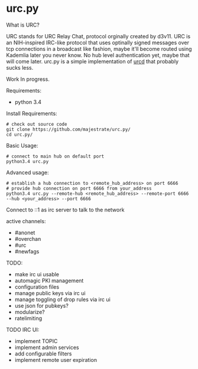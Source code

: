 urc.py
======


What is URC?

URC stands for URC Relay Chat, protocol orginally created by d3v11.
URC is an NIH-inspired IRC-like protocol that uses optinally signed messages over tcp
connections in a broadcast like fashion, maybe it'll become routed using Kademlia later you never know.
No hub level authentication yet, maybe that will come later.
urc.py is a simple implementation of [urcd](https://github.com/d3v11b0t/urcd) that probably sucks less.

Work In progress.

Requirements:

* python 3.4

Install Requirements:

    # check out source code
    git clone https://github.com/majestrate/urc.py/
    cd urc.py/

Basic Usage:

    # connect to main hub on default port
    python3.4 urc.py 

Advanced usage:

    # establish a hub connection to <remote_hub_address> on port 6666
    # provide hub connection on port 6666 from your_address
    python3.4 urc.py --remote-hub <remote_hub_address> --remote-port 6666 --hub <your_address> --port 6666



Connect to ::1 as irc server to talk to the network

active channels:

* #anonet
* #overchan
* #urc
* #newfags



TODO:

* make irc ui usable
* automagic PKI management
* configuration files
* manage public keys via irc ui
* manage toggling of drop rules via irc ui
* use json for pubkeys?
* modularize?
* ratelimiting

TODO IRC UI:

* implement TOPIC
* implement admin services
* add configurable filters
* implement remote user expiration

